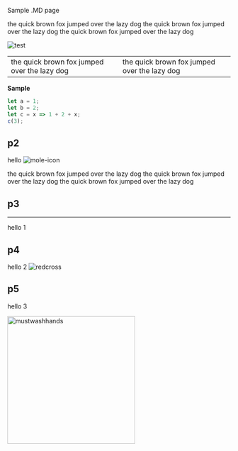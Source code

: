 Sample .MD page

the quick brown fox jumped over the lazy dog 
the quick brown fox jumped over the lazy dog 
the quick brown fox jumped over the lazy dog 

![test](images/cleaner.jpg)

|||
|---|---|
|the quick brown fox jumped over the lazy dog |the quick brown fox jumped over the lazy dog |

**Sample** 

```js [3]
let a = 1;
let b = 2;
let c = x => 1 + 2 + x;
c(3);
```


## p2

hello
![mole-icon](https://user-images.githubusercontent.com/863198/152094499-438ab2df-1244-4271-a0db-b616438d5c40.png)

the quick brown fox jumped over the lazy dog 
the quick brown fox jumped over the lazy dog 
the quick brown fox jumped over the lazy dog 

## p3

---

hello 1


## p4

hello 2
![redcross](https://user-images.githubusercontent.com/863198/152094492-e33d4e00-47f3-4d2e-89b2-e0f47bad08e6.png)


## p5

hello 3

<img width="288" alt="mustwashhands" src="https://user-images.githubusercontent.com/863198/152094509-822de03b-46ca-4d85-83cd-5e1b25fcbc41.png">

